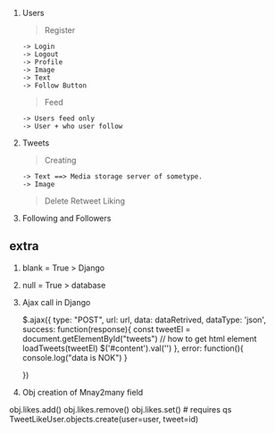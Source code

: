 1.  Users

    > Register

        -> Login
        -> Logout
        -> Profile
        -> Image
        -> Text
        -> Follow Button

    > Feed

        -> Users feed only
        -> User + who user follow

2.  Tweets

    > Creating

        -> Text ==> Media storage server of sometype.
        -> Image

    > Delete
    > Retweet
    > Liking

3.  Following and Followers

## extra

1. blank = True > Django
2. null = True > database
3. Ajax call in Django

   $.ajax({
   type: "POST",
   url: url,
   data: dataRetrived,
   dataType: 'json',
   success: function(response){
   const tweetEl = document.getElementById("tweets") // how to get html element
   loadTweets(tweetEl)
   $('#content').val('')
   },
   error: function(){
   console.log("data is NOK")
   }

   })

4. Obj creation of Mnay2many field

obj.likes.add()
obj.likes.remove()
obj.likes.set() # requires qs
TweetLikeUser.objects.create(user=user, tweet=id)
